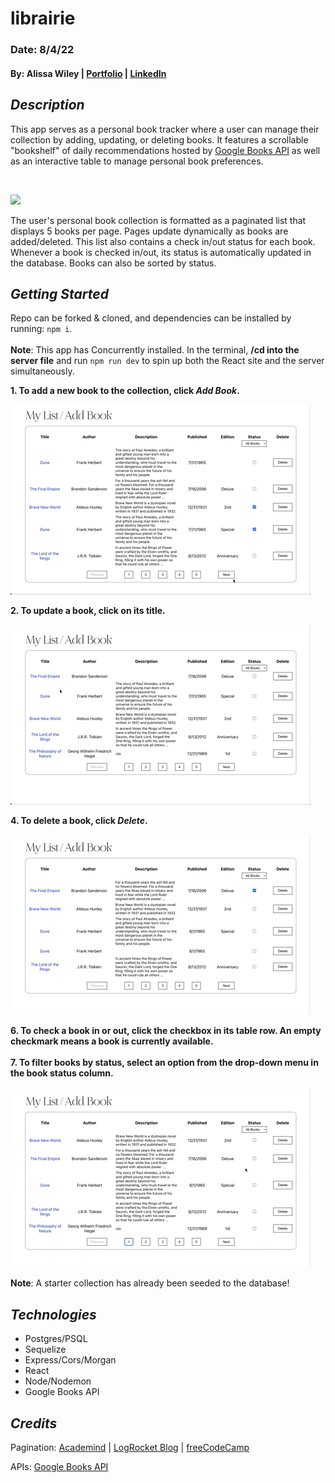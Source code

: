 # librairie

### Date: 8/4/22
#### By: Alissa Wiley | [Portfolio](https://alissaestelle.com/) | [LinkedIn](https://www.linkedin.com/in/alissaestelle/)

## **_Description_**

This app serves as a personal book tracker where a user can manage their collection by adding, updating, or deleting books. It features a scrollable "bookshelf" of daily recommendations hosted by [Google Books API](https://developers.google.com/books/docs/v1/using) as well as an interactive table to manage personal book preferences.

<br>

![](BookBar.gif)

The user's personal book collection is formatted as a paginated list that displays 5 books per page. Pages update dynamically as books are added/deleted. This list also contains a check in/out status for each book. Whenever a book is checked in/out, its status is automatically updated in the database. Books can also be sorted by status.

**_Getting Started_**
-
Repo can be forked & cloned, and dependencies can be installed by running: ```npm i```.
<br><br>
<strong>Note</strong>: This app has Concurrently installed. In the terminal, <strong>/cd into the server file</strong> and run ```npm run dev``` to spin up both the React site and the server simultaneously.
<br>

<strong>1. To add a new book to the collection, click _Add Book_.</strong>

![](AddBook.gif)

<strong>2. To update a book, click on its title.</strong>

![](EditBook2.gif)

<strong>4. To delete a book, click _Delete_.</strong>

![](DeleteBook.gif)

<strong>6. To check a book in or out, click the checkbox in its table row. An empty checkmark means a book is currently available.</strong><br><br>
<strong>7. To filter books by status, select an option from the drop-down menu in the book status column.</strong>

![](SortBooks.gif)

<strong>Note</strong>: A starter collection has already been seeded to the database!

**_Technologies_**
- 

- Postgres/PSQL
- Sequelize
- Express/Cors/Morgan
- React
- Node/Nodemon
- Google Books API

**_Credits_**
-

Pagination:
[Academind](https://academind.com/tutorials/reactjs-pagination) | [LogRocket Blog](https://blog.logrocket.com/react-pagination-scratch-hooks/) | [freeCodeCamp](https://www.freecodecamp.org/news/build-a-custom-pagination-component-in-react/)

APIs: [Google Books API](https://developers.google.com/books/docs/v1/using)




